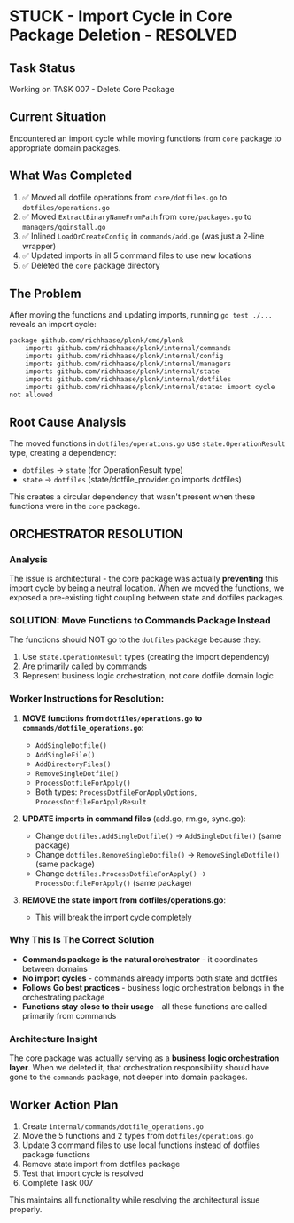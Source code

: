 # STUCK - Import Cycle in Core Package Deletion - RESOLVED

## Task Status
Working on TASK 007 - Delete Core Package

## Current Situation
Encountered an import cycle while moving functions from `core` package to appropriate domain packages.

## What Was Completed
1. ✅ Moved all dotfile operations from `core/dotfiles.go` to `dotfiles/operations.go`
2. ✅ Moved `ExtractBinaryNameFromPath` from `core/packages.go` to `managers/goinstall.go`
3. ✅ Inlined `LoadOrCreateConfig` in `commands/add.go` (was just a 2-line wrapper)
4. ✅ Updated imports in all 5 command files to use new locations
5. ✅ Deleted the `core` package directory

## The Problem
After moving the functions and updating imports, running `go test ./...` reveals an import cycle:

```
package github.com/richhaase/plonk/cmd/plonk
	imports github.com/richhaase/plonk/internal/commands
	imports github.com/richhaase/plonk/internal/config
	imports github.com/richhaase/plonk/internal/managers
	imports github.com/richhaase/plonk/internal/state
	imports github.com/richhaase/plonk/internal/dotfiles
	imports github.com/richhaase/plonk/internal/state: import cycle not allowed
```

## Root Cause Analysis
The moved functions in `dotfiles/operations.go` use `state.OperationResult` type, creating a dependency:
- `dotfiles` → `state` (for OperationResult type)
- `state` → `dotfiles` (state/dotfile_provider.go imports dotfiles)

This creates a circular dependency that wasn't present when these functions were in the `core` package.

## ORCHESTRATOR RESOLUTION

### Analysis
The issue is architectural - the core package was actually **preventing** this import cycle by being a neutral location. When we moved the functions, we exposed a pre-existing tight coupling between state and dotfiles packages.

### **SOLUTION: Move Functions to Commands Package Instead**

The functions should NOT go to the `dotfiles` package because they:
1. Use `state.OperationResult` types (creating the import dependency)
2. Are primarily called by commands
3. Represent business logic orchestration, not core dotfile domain logic

### **Worker Instructions for Resolution:**

1. **MOVE functions from `dotfiles/operations.go` to `commands/dotfile_operations.go`:**
   - `AddSingleDotfile()`
   - `AddSingleFile()`
   - `AddDirectoryFiles()`
   - `RemoveSingleDotfile()`
   - `ProcessDotfileForApply()`
   - Both types: `ProcessDotfileForApplyOptions`, `ProcessDotfileForApplyResult`

2. **UPDATE imports in command files** (add.go, rm.go, sync.go):
   - Change `dotfiles.AddSingleDotfile()` → `AddSingleDotfile()` (same package)
   - Change `dotfiles.RemoveSingleDotfile()` → `RemoveSingleDotfile()` (same package)
   - Change `dotfiles.ProcessDotfileForApply()` → `ProcessDotfileForApply()` (same package)

3. **REMOVE the state import from dotfiles/operations.go**:
   - This will break the import cycle completely

### Why This Is The Correct Solution
- **Commands package is the natural orchestrator** - it coordinates between domains
- **No import cycles** - commands already imports both state and dotfiles
- **Follows Go best practices** - business logic orchestration belongs in the orchestrating package
- **Functions stay close to their usage** - all these functions are called primarily from commands

### Architecture Insight
The core package was actually serving as a **business logic orchestration layer**. When we deleted it, that orchestration responsibility should have gone to the `commands` package, not deeper into domain packages.

## Worker Action Plan
1. Create `internal/commands/dotfile_operations.go`
2. Move the 5 functions and 2 types from `dotfiles/operations.go`
3. Update 3 command files to use local functions instead of dotfiles package functions
4. Remove state import from dotfiles package
5. Test that import cycle is resolved
6. Complete Task 007

This maintains all functionality while resolving the architectural issue properly.
